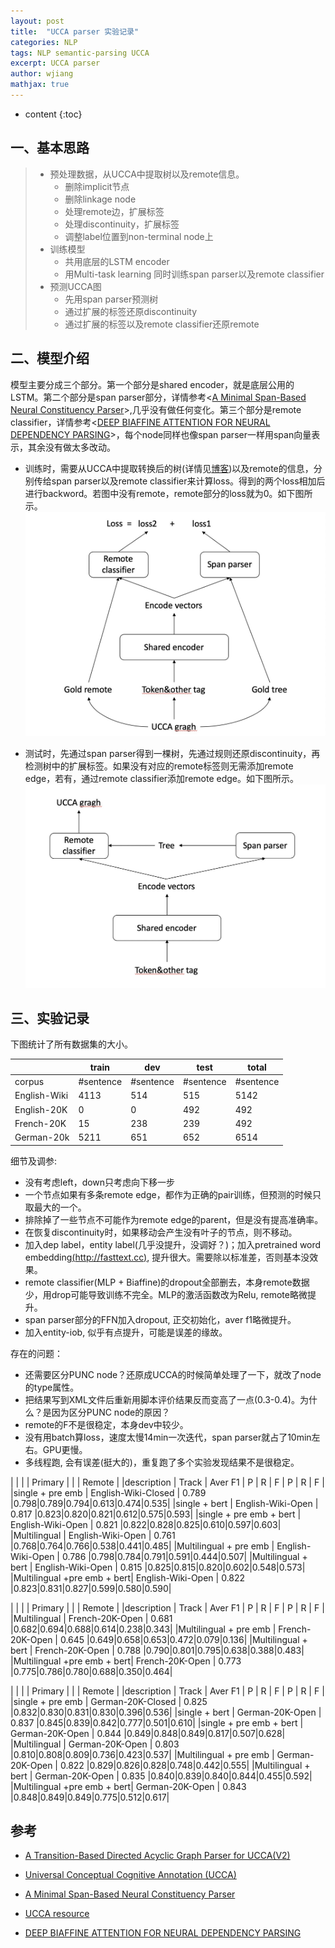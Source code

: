 ```yaml
---
layout: post
title:  "UCCA parser 实验记录"
categories: NLP
tags: NLP semantic-parsing UCCA
excerpt: UCCA parser
author: wjiang
mathjax: true
---
```


* content
{:toc}


## 一、基本思路

> * 预处理数据，从UCCA中提取树以及remote信息。
>    * 删除implicit节点
>    * 删除linkage node
>    * 处理remote边，扩展标签
>    * 处理discontinuity，扩展标签
>    * 调整label位置到non-terminal node上
> * 训练模型
>    * 共用底层的LSTM encoder
>    * 用Multi-task learning 同时训练span parser以及remote classifier
> * 预测UCCA图
>    * 先用span parser预测树
>    * 通过扩展的标签还原discontinuity
>    * 通过扩展的标签以及remote classifier还原remote

## 二、模型介绍

模型主要分成三个部分。第一个部分是shared encoder，就是底层公用的LSTM。第二个部分是span parser部分，详情参考<[A Minimal Span-Based Neural Constituency Parser](http://www.aclweb.org/anthology/P/P17/P17-1076.pdf)>,几乎没有做任何变化。第三个部分是remote classifier，详情参考<[DEEP BIAFFINE ATTENTION FOR NEURAL DEPENDENCY PARSING](https://arxiv.org/pdf/1611.01734.pdf)>，每个node同样也像span parser一样用span向量表示，其余没有做太多改动。

* 训练时，需要从UCCA中提取转换后的树(详情见[博客](https://hmjwhmjw.github.io/2019/01/02/UCCA-design/))以及remote的信息，分别传给span parser以及remote classifier来计算loss。得到的两个loss相加后进行backword。若图中没有remote，remote部分的loss就为0。如下图所示。
![training](/src/2019-1-21-UCCA-parser/training.png)

* 测试时，先通过span parser得到一棵树，先通过规则还原discontinuity，再检测树中的扩展标签。如果没有对应的remote标签则无需添加remote edge，若有，通过remote classifier添加remote edge。如下图所示。
![testing](/src/2019-1-21-UCCA-parser/testing.png)


## 三、实验记录

下图统计了所有数据集的大小。

|              |   train   |    dev    |    test   |   total   |
|--------------|-----------|-----------|-----------|-----------|
| corpus       | #sentence | #sentence | #sentence | #sentence |
| English-Wiki |   4113    |    514    |    515    |    5142   |
| English-20K  |   0       |    0      |    492    |    492    |
| French-20K   |   15      |    238    |    239    |    492    |
| German-20k   |   5211    |    651    |    652    |    6514   |


细节及调参:
* 没有考虑left，down只考虑向下移一步
* 一个节点如果有多条remote edge，都作为正确的pair训练，但预测的时候只取最大的一个。
* 排除掉了一些节点不可能作为remote edge的parent，但是没有提高准确率。
* 在恢复discontinuity时，如果移动会产生没有叶子的节点，则不移动。
* 加入dep label，entity label(几乎没提升，没调好？)；加入pretrained word embedding[(http://fasttext.cc)](http://fasttext.cc), 提升很大。需要除以标准差，否则基本没效果。
* remote classifier(MLP + Biaffine)的dropout全部删去，本身remote数据少，用drop可能导致训练不完全。MLP的激活函数改为Relu, remote略微提升。
* span parser部分的FFN加入dropout, 正交初始化，aver f1略微提升。
* 加入entity-iob, 似乎有点提升，可能是误差的缘故。

存在的问题：
* 还需要区分PUNC node？还原成UCCA的时候简单处理了一下，就改了node的type属性。
* 把结果写到XML文件后重新用脚本评价结果反而变高了一点(0.3-0.4)。为什么？是因为区分PUNC node的原因？
* remote的F不是很稳定，本身dev中较少。
* 没有用batch算loss，速度太慢14min一次迭代，span parser就占了10min左右。GPU更慢。
* 多线程跑, 会有误差(挺大的)，重复跑了多个实验发现结果不是很稳定。


|                            |                     |              |    Primary    |  |  |   Remote    |
|description                 |  Track              |   Aver F1    |  P  |  R |  F   |  P  |  R  |  F  |
|single + pre emb            | English-Wiki-Closed |    0.789     |0.798|0.789|0.794|0.613|0.474|0.535|
|single + bert               | English-Wiki-Open   |    0.817     |0.823|0.820|0.821|0.612|0.575|0.593|
|single + pre emb + bert     | English-Wiki-Open   |    0.821     |0.822|0.828|0.825|0.610|0.597|0.603|
|Multilingual                | English-Wiki-Open   |    0.761     |0.768|0.764|0.766|0.538|0.441|0.485|
|Multilingual + pre emb      | English-Wiki-Open   |    0.786     |0.798|0.784|0.791|0.591|0.444|0.507|
|Multilingual + bert         | English-Wiki-Open   |    0.815     |0.825|0.815|0.820|0.602|0.548|0.573|
|Multilingual +pre emb + bert| English-Wiki-Open   |    0.822     |0.823|0.831|0.827|0.599|0.580|0.590|

|                            |                      |              |    Primary    |  |  |   Remote    |
|description                 |  Track               |   Aver F1    |  P  |  R |  F   |  P  |  R  |  F  |
|Multilingual                | French-20K-Open      |    0.681     |0.682|0.694|0.688|0.614|0.238|0.343|
|Multilingual + pre emb      | French-20K-Open      |    0.645     |0.649|0.658|0.653|0.472|0.079|0.136|
|Multilingual + bert         | French-20K-Open      |    0.788     |0.790|0.801|0.795|0.638|0.388|0.483|
|Multilingual +pre emb + bert| French-20K-Open      |    0.773     |0.775|0.786|0.780|0.688|0.350|0.464|

|                            |                      |              |    Primary    |  |  |   Remote    |
|description                 |  Track               |   Aver F1    |  P  |  R |  F   |  P  |  R  |  F  |
|single + pre emb            | German-20K-Closed    |    0.825     |0.832|0.830|0.831|0.830|0.396|0.536|
|single + bert               | German-20K-Open      |    0.837     |0.845|0.839|0.842|0.777|0.501|0.610|
|single + pre emb + bert     | German-20K-Open      |    0.844     |0.849|0.848|0.849|0.817|0.507|0.628|
|Multilingual                | German-20K-Open      |    0.803     |0.810|0.808|0.809|0.736|0.423|0.537|
|Multilingual + pre emb      | German-20K-Open      |    0.822     |0.829|0.826|0.828|0.748|0.442|0.555|
|Multilingual + bert         | German-20K-Open      |    0.835     |0.840|0.839|0.840|0.844|0.455|0.592|
|Multilingual +pre emb + bert| German-20K-Open      |    0.843     |0.848|0.849|0.849|0.775|0.512|0.617|


## 参考

* [A Transition-Based Directed Acyclic Graph Parser for UCCA(V2)](https://arxiv.org/pdf/1704.00552v2.pdf)

* [Universal Conceptual Cognitive Annotation (UCCA)](http://www.cs.huji.ac.il/~oabend/papers/ucca_acl.pdf)

* [A Minimal Span-Based Neural Constituency Parser](http://www.aclweb.org/anthology/P/P17/P17-1076.pdf)

* [UCCA resource](http://www.cs.huji.ac.il/~oabend/ucca.html#guidelines)

* [DEEP BIAFFINE ATTENTION FOR NEURAL DEPENDENCY PARSING](https://arxiv.org/pdf/1611.01734.pdf)

